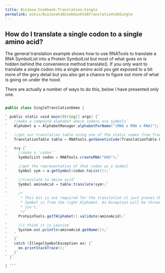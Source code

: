```yaml
---
title: BioJava:Cookbook:Translation:Single
permalink: wikis/BioJava%3ACookbook%3ATranslation%3ASingle
---
```


How do I translate a single codon to a single amino acid?
---------------------------------------------------------

The general translation example shows how to use RNATools to translate a
RNA SymbolList into a Protein SymbolList but most of what goes on is
hidden behind the convenience method translate(). If you only want to
translate a single codon into a single amino acid you get exposed to a
bit more of the gory detail but you also get a chance to figure out more
of what is going on under the hood.

There are actually a number of ways to do this, below I have presented
only one.

```java import org.biojava.bio.seq.\*; import org.biojava.bio.symbol.\*;

public class SingleTranslationDemo {

` public static void main(String[] args) {`  
`   //make a compound alphabet where codons are Symbols`  
`   Alphabet a = AlphabetManager.alphabetForName("(RNA x RNA x RNA)");`

`   //get our translation table using one of the static names from TranslationTable`  
`   TranslationTable table = RNATools.getGeneticCode(TranslationTable.UNIVERSAL);`

`   try {`  
`     //make a 'codon'`  
`     SymbolList codon = RNATools.createRNA("UUG");`

`     //get the representation of that codon as a Symbol`  
`     Symbol sym = a.getSymbol(codon.toList());`

`     //translate to amino acid`  
`     Symbol aminoAcid = table.translate(sym);`  
`     `  
`     /*`  
`      * This bit is not required for the translation it just proves that the`  
`      * Symbol is from the right Alphabet. An Exception will be thrown if it`  
`      * isn't.`  
`      */`  
`     ProteinTools.getTAlphabet().validate(aminoAcid);`

`     //i think it is Leucine`  
`     System.out.println(aminoAcid.getName());`  
`   `  
`   }`  
`   catch (IllegalSymbolException ex) {`  
`     ex.printStackTrace();`  
`   }`  
` }`

} ```
